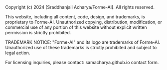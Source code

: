 Copyright (c) 2024 [Sraddhanjali Acharya/Forme-AI]. All rights reserved.

This website, including all content, code, design, and trademarks, is proprietary to Forme-AI. 
Unauthorized copying, distribution, modification, or commercial use of any portion of this website 
without explicit written permission is strictly prohibited.

TRADEMARK NOTICE:
"Forme-AI" and its logo are trademarks of Forme-AI. Unauthorized use of these trademarks 
is strictly prohibited and subject to legal action.

For licensing inquiries, please contact: samacharya.github.io contact form.
